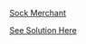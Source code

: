 [Sock Merchant](https://www.hackerrank.com/challenges/sock-merchant/problem?h_l=interview&playlist_slugs%5B%5D=interview-preparation-kit&playlist_slugs%5B%5D=warmup)

[See Solution Here](https://github.com/Avi-1996/C-Language/blob/master/HackerRank/SockMerchant.py)
